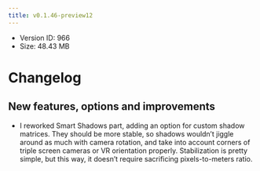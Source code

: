 ```yaml
---
title: v0.1.46-preview12
---
```


*   Version ID: 966
*   Size: 48.43 MB

# Changelog

## New features, options and improvements

*   I reworked Smart Shadows part, adding an option for custom shadow matrices. They should be more stable, so shadows wouldn’t jiggle around as much with camera rotation, and take into account corners of triple screen cameras or VR orientation properly. Stabilization is pretty simple, but this way, it doesn’t require sacrificing pixels-to-meters ratio.
